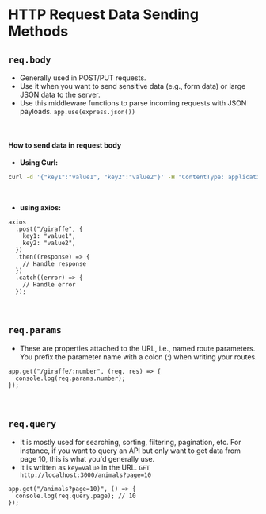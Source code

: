 # HTTP Request Data Sending Methods

## `req.body`

- Generally used in POST/PUT requests.
- Use it when you want to send sensitive data (e.g., form data) or large JSON data to the server.
- Use this middleware functions to parse incoming requests with JSON payloads.
  `app.use(express.json())`

<br />

#### How to send data in request body

- **Using Curl:**

```bash
curl -d '{"key1":"value1", "key2":"value2"}' -H "ContentType: application/json" -X POST http://localhost:3000/giraffe
```

<br />

- **using axios:**

```node
axios
  .post("/giraffe", {
    key1: "value1",
    key2: "value2",
  })
  .then((response) => {
    // Handle response
  })
  .catch((error) => {
    // Handle error
  });
```

<br />

## `req.params`

- These are properties attached to the URL, i.e., named route parameters. You prefix the parameter name with a colon (:) when writing your routes.

```node
app.get("/giraffe/:number", (req, res) => {
  console.log(req.params.number);
});
```

<br />

## `req.query`

- It is mostly used for searching, sorting, filtering, pagination, etc. For instance, if you want to query an API but only want to get data from page 10, this is what you'd generally use.
- It is written as `key=value` in the URL.
  `GET  http://localhost:3000/animals?page=10`

```node
app.get("/animals?page=10)", () => {
  console.log(req.query.page); // 10
});
```
